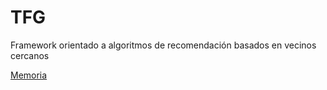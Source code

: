 # TFG
Framework orientado a algoritmos de recomendación basados en vecinos cercanos

[Memoria](../TFG1617-GII-01-Alejandro_GilHernan.pdf)
